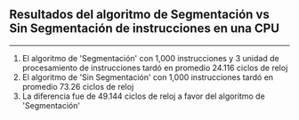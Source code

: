 ## Resultados del algoritmo de Segmentación vs Sin Segmentación de instrucciones en una CPU
---

1. El algoritmo de 'Segmentación' con 1,000 instrucciones y 3 unidad de procesamiento de instrucciones tardó en promedio 24.116 ciclos de reloj
2. El algoritmo de 'Sin Segmentación' con 1,000 instrucciones tardó en promedio 73.26 ciclos de reloj
3. La diferencia fue de 49.144 ciclos de reloj a favor del algoritmo de 'Segmentación'

